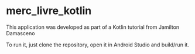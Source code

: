# merc_livre_kotlin
This application was developed as part of a Kotlin tutorial from Jamilton Damasceno

To run it, just clone the repository, open it in Android Studio and build/run it.
